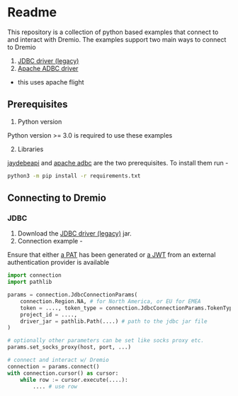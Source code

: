 # Readme

This repository is a collection of python based examples that connect to and interact with Dremio. The examples support two main ways to connect to Dremio

1. [JDBC driver (legacy)](https://docs.dremio.com/cloud/sonar/client-apps/drivers/jdbc/)
2. [Apache ADBC driver](https://arrow.apache.org/adbc/main/faq.html#what-exactly-is-adbc)
  - this uses apache flight

## Prerequisites

1. Python version

Python version >= 3.0 is required to use these examples

2. Libraries

[jaydebeapi](https://pypi.org/project/JayDeBeApi/) and [apache adbc](https://arrow.apache.org/adbc/main/python/driver_manager.html#installation) are the two prerequisites. To install them run - 

```sh
python3 -m pip install -r requirements.txt
```

## Connecting to Dremio

### JDBC

1. Download the [JDBC driver (legacy)](https://docs.dremio.com/cloud/sonar/client-apps/drivers/jdbc/) jar. 
2. Connection example - 

Ensure that either [a PAT](https://docs.dremio.com/cloud/security/authentication/personal-access-token/#creating-a-token) has been generated or [a JWT](https://docs.dremio.com/cloud/security/app-authentication/external-token/) from an external authentication provider is available

```python
import connection
import pathlib

params = connection.JdbcConnectionParams(
    connection.Region.NA, # for North America, or EU for EMEA
    token = ...., token_type = connection.JdbcConnectionParams.TokenType.PAT, # for PAT
    project_id = ....,
    driver_jar = pathlib.Path(....) # path to the jdbc jar file
)

# optionally other parameters can be set like socks proxy etc.
params.set_socks_proxy(host, port, ...)

# connect and interact w/ Dremio
connection = params.connect()
with connection.cursor() as cursor:
    while row := cursor.execute(....):
        .... # use row
```